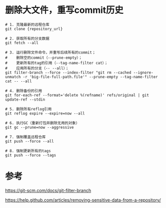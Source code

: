 # 删除大文件，重写commit历史

```shell
# 1. 克隆最新的远程仓库
git clone {repository_url}

# 2. 获取所有的分支数据
git fetch --all

# 3. 运行删除文件命令，并重写后续所有的commit；
#    删除空的commit（--prune-empty）；
#    更新所有的tag的引用（--tag-name-filter cat）；
#    应用所有的分支（-- --all）；
git filter-branch --force --index-filter "git rm --cached --ignore-unmatch -r 'big-file-full-path.file'" --prune-empty --tag-name-filter cat -- --all

# 4. 删除备份的引用
git for-each-ref --format='delete %(refname)' refs/original | git update-ref --stdin

# 5. 删除所有reflog引用
git reflog expire --expire=now --all

# 6. 执行GC（重新打包并删除无用的对象）
git gc --prune=now --aggressive

# 7. 强制覆盖远程仓库
git push --force --all

# 8. 强制更新所有的tags
git push --force --tags
```
# 参考
https://git-scm.com/docs/git-filter-branch

https://help.github.com/articles/removing-sensitive-data-from-a-repository/
